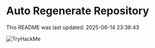 # Auto Regenerate Repository

This README was last updated: 2025-06-14 23:38:43

 ![TryHackMe](https://tryhackme.com/badge/533634)